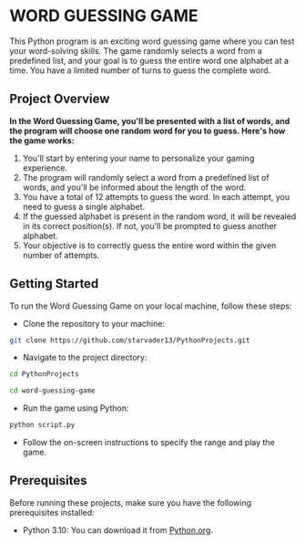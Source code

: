 # WORD GUESSING GAME

 This Python program is an exciting word guessing game where you can test your word-solving skills. The game randomly selects a word from a predefined list, and your goal is to guess the entire word one alphabet at a time. You have a limited number of turns to guess the complete word.

## Project Overview

**In the Word Guessing Game, you'll be presented with a list of words, and the program will choose one random word for you to guess. Here's how the game works:**
<ol>
<li>You'll start by entering your name to personalize your gaming experience.</li>

<li>The program will randomly select a word from a predefined list of words, and you'll be informed about the length of the word.</li>

<li>You have a total of 12 attempts to guess the word. In each attempt, you need to guess a single alphabet.</li>

<li>If the guessed alphabet is present in the random word, it will be revealed in its correct position(s). If not, you'll be prompted to guess another alphabet.</li>

<li>Your objective is to correctly guess the entire word within the given number of attempts. </li>
</ol>

## Getting Started
To run the Word Guessing Game on your local machine, follow these steps:

- Clone the repository to your machine:

```bash
git clone https://github.com/starvader13/PythonProjects.git
```

- Navigate to the project directory:
```bash
cd PythonProjects
```

```bash
cd word-guessing-game
```

- Run the game using Python:

```bash
python script.py
```

- Follow the on-screen instructions to specify the range and play the game.

## Prerequisites
Before running these projects, make sure you have the following prerequisites installed:

- Python 3.10: You can download it from <a href="https://www.python.org/downloads/">Python.org</a>.